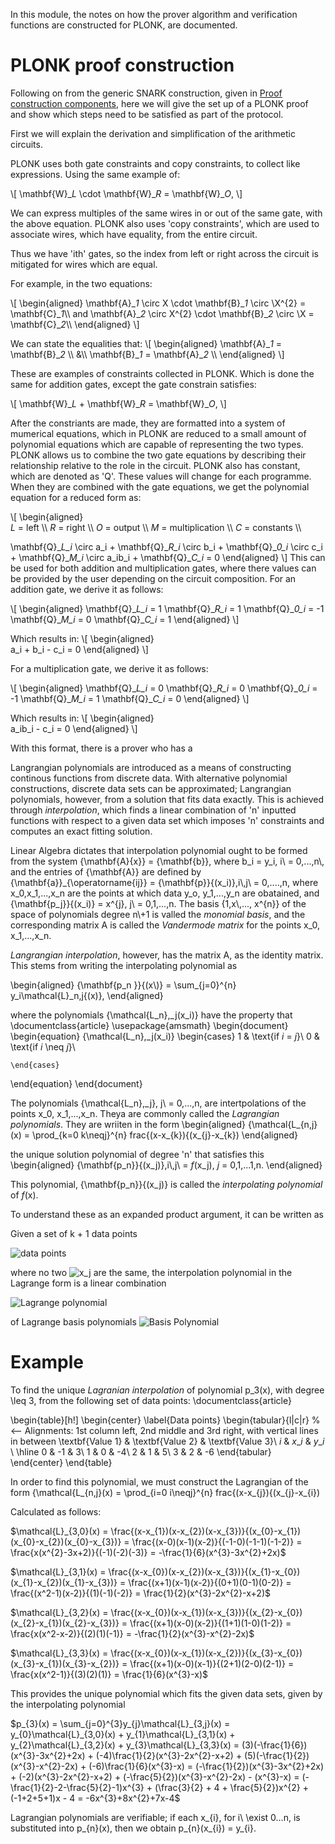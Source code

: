 In this module, the notes on how the prover 
algorithm and verification functions are constructed
for PLONK, are documented.

PLONK proof construction 
========================

Following on from the generic
SNARK construction, given in
[Proof construction components](notes-snark.md), 
here we will give the set up
of a PLONK proof and show 
which steps need to be satisfied
as part of the protocol.

First we will explain the 
derivation and simplification 
of the arithmetic circuits. 

PLONK uses both gate constraints 
and copy constraints, to collect 
like expressions. Using the same
example of:

\\[
\mathbf{W}\_*L* \cdot \mathbf{W}\_*R* = \mathbf{W}\_*O*,
\\]

We can express multiples of the 
same wires in or out of the same 
gate, with the above equation.
PLONK also uses 'copy
constraints', which are used to 
associate wires, which have 
equality, from the entire circuit.

Thus we have 'ith' gates, so the 
index from left or right across 
the circuit is mitigated for 
wires which are equal. 

For example, in the two equations:

\\[
\begin{aligned}
\mathbf{A}\_*1* \circ X \cdot \mathbf{B}\_*1* \circ \X^{2} 
= \mathbf{C}\_*1*\\\\
and 
\mathbf{A}\_*2* \circ X^{2} \cdot \mathbf{B}\_*2* \circ \X 
= \mathbf{C}\_*2*\\\\
\end{aligned}
\\]

We can state the equalities that: 
\\[
\begin{aligned} 
\mathbf{A}\_*1* = \mathbf{B}\_*2* \\\\
&\\\\
\mathbf{B}\_*1* = \mathbf{A}\_*2* \\\\
\end{aligned}
\\]

These are examples of constraints 
collected in PLONK. Which is done
the same for addition gates, except
the gate constrain satisfies:

\\[
\mathbf{W}\_*L* + \mathbf{W}\_*R* = \mathbf{W}\_*O*,
\\]

After the constriants
are made, they are formatted into a 
system of mumerical equations, 
which in PLONK are reduced to a 
small amount of polynomial 
equations which are capable of 
representing the two types.
PLONK allows us to combine the
two gate equations by describing 
their relationship relative to 
the role in the circuit.
PLONK also has constant, which
are denoted as 'Q'. These 
values will change for each 
programme. When they are 
combined with the gate 
equations, we get the 
polynomial equation for 
a reduced form as:

\\[
\begin{aligned}  
*L* = left \\\\
*R* = right \\\\
*O* = output \\\\
*M* = multiplication \\\\ 
*C* = constants \\\\

\mathbf{Q}\_*L\_i* \circ a\_i +
\mathbf{Q}\_*R\_i* \circ b\_i +
\mathbf{Q}\_*0\_i* \circ c\_i +
\mathbf{Q}\_*M\_i* \circ a\_ib\_i +
\mathbf{Q}\_*C\_i* =
0
\end{aligned}
\\]
This can be used for both
addition and multiplication
gates, where there values 
can be provided by the user 
depending on the circuit 
composition. 
For an addition gate, 
we derive it as follows:

\\[
\begin{aligned}
\mathbf{Q}\_*L\_i* = 1
\mathbf{Q}\_*R\_i* = 1
\mathbf{Q}\_*0\_i* = -1
\mathbf{Q}\_*M\_i* = 0
\mathbf{Q}\_*C\_i* = 1
\end{aligned}
\\]

Which results in:
\\[
\begin{aligned}  
a\_i +
b\_i -
c\_i =
0
\end{aligned}
\\]

For a multiplication gate, 
we derive it as follows:

\\[
\begin{aligned}
\mathbf{Q}\_*L\_i* = 0
\mathbf{Q}\_*R\_i* = 0
\mathbf{Q}\_*0\_i* = -1
\mathbf{Q}\_*M\_i* = 1
\mathbf{Q}\_*C\_i* = 0
\end{aligned}
\\]

Which results in:
\\[
\begin{aligned}  
a\_ib\_i -
c\_i =
0
\end{aligned}
\\]

With this format, there is 
a prover who has a 





Langrangian polynomials are introduced as a means of 
constructing continous functions from discrete data.
With alternative polynomial constructions, discrete 
data sets can be approximated; Langrangian polynomials, 
however, from a solution that fits data exactly. This is 
achieved through *interpolation*, which finds a linear 
combination of 'n' inputted functions with respect to a 
given data set which imposes 'n' constraints and computes 
an exact fitting solution. 

Linear Algebra dictates that interpolation polynomial ought 
to be formed from the system {\mathbf{A}\{x}} = {\mathbf{b}}, 
where b\_i = y\_i, i\\ = 0,...,n\\, and the entries of {\mathbf{A}} 
are defined by {\mathbf{a}}\_{\operatorname{ij}} = 
{\mathbf{p}}{(x\_i)},i\\,j\\ = 0,....,n, where x\_0,x\_1,...,x\_n 
are the points at which data y\_o, y\_1,...,y\_n are obatained, and 
{\mathbf{p\_j}}{(x\_i)} = x^{j}, j\\ = 0,1,...,n. The basis {1,x\\,...,
x^{n}} of the space of polynomials degree n\\+1 is valled the *monomial 
basis*, and the corresponding matrix A is called the *Vandermode
matrix* for the points x\_0, x\_1,...,x\_n. 

*Langrangian interpolation*, however, has the matrix A, as the identity 
matrix. 
This stems from writing the interpolating polynomial as

\begin{aligned}
 {\mathbf{p\_n }}{(x\\)} = \sum_{j=0}^{n} y\_i\mathcal{L}\_n,j{(x)},
 \end{aligned}

where the polynomials {\mathcal{L\_n},\_j(x\_i)} have the property 
that 
\documentclass{article}
\usepackage{amsmath}
\begin{document}
\begin{equation}
  {\mathcal{L\_n},\_j(x\_i)}
    \begin{cases}
      1 & \text{if $i$ = $j$}\\
      0 & \text{if $i$ \neq $j$}\\

    \end{cases}       
\end{equation}
\end{document}
 
 The polynomials {\mathcal{L\_n},\_j}, j\\ = 0,...,n, are intertpolations
 of the points x\_0, x\_1,...,x\_n. Theya are commonly called the 
*Lagrangian polynomials*.
They are wriiten in the form 
\begin{aligned}
 {\mathcal{L_{n,j}(x) = \prod_{k=0 k\neqj}^{n} frac{(x-x_{k}){(x_{j}-x_{k})
 \end{aligned}

 the unique solution polynomial of degree 'n' that satisfies this 
\begin{aligned}
 {\mathbf{p\_n}}{(x\_j)},i\\,j\\ = $f$(x\_j), $j$ = 0,1,...1,n.
 \end{aligned}

 This polynomial, {\mathbf{p\_n}}{(x\_j)} is called the *interpolating
 polynomial* of $f$(x). 

 To understand these as an expanded product argument, it can be written as

 Given a set of k + 1 data points

![data points](https://wikimedia.org/api/rest_v1/media/math/render/svg/5e4f064b4751bb32d87cc829aca1b2b2f38d4a6d)

where no two  ![x_j](https://wikimedia.org/api/rest_v1/media/math/render/svg/5db47cb3d2f9496205a17a6856c91c1d3d363ccd) are the same, 
the interpolation polynomial in the Lagrange form is a linear combination

![Lagrange polynomial](https://wikimedia.org/api/rest_v1/media/math/render/svg/d07f3378ff7718c345e5d3d4a57d3053190226a0)

of Lagrange basis polynomials
![Basis Polynomial](https://wikimedia.org/api/rest_v1/media/math/render/svg/6e2c3a2ab16a8723c0446de6a30da839198fb04b)
 
 
 Example
 ======= 
 To find the unique *Lagranian interpolation* of polynomial p\_3(x),
 with degree \leq 3, from the following set of data points:
 \documentclass{article}


\begin{table}[h!]
  \begin{center}
    \label{Data points}
    \begin{tabular}{l|c|r} % <-- Alignments: 1st column left, 2nd middle and 3rd right, with vertical lines in between
      \textbf{Value 1} & \textbf{Value 2} & \textbf{Value 3}\\
      $i$ & $x\_i$ & $y\_i$ \\
      \hline
      0 & -1 & 3\\
      1 & 0 & -4\\
      2 & 1 & 5\\
      3 & 2 & -6
    \end{tabular}
  \end{center}
\end{table}

In order to find this polynomial, we must construct the Lagrangian 
of the form
{\mathcal{L_{n,j}(x) = \prod_{i=0 i\neqj}^{n} frac{(x-x_{j}){(x_{j}-x_{i})

Calculated as follows:

$\mathcal{L}_{3,0}(x) = \frac{(x-x_{1})(x-x_{2})(x-x_{3})}{(x_{0}-x_{1})(x_{0}-x_{2})(x_{0}-x_{3})} = 
\frac{(x-0)(x-1)(x-2)}{(-1-0)(-1-1)(-1-2)} = \frac{x(x^{2}-3x+2)}{(-1)(-2)(-3)} = -\frac{1}{6}(x^{3}-3x^{2}+2x)$

$\mathcal{L}_{3,1}(x) = \frac{(x-x_{0})(x-x_{2})(x-x_{3})}{(x_{1}-x_{0})(x_{1}-x_{2})(x_{1}-x_{3})} = 
\frac{(x+1)(x-1)(x-2)}{(0+1)(0-1)(0-2)} = \frac{(x^2-1)(x-2)}{(1)(-1)(-2)} = \frac{1}{2}(x^{3}-2x^{2}-x+2)$ 

$\mathcal{L}_{3,2}(x) = \frac{(x-x_{0})(x-x_{1})(x-x_{3})}{(x_{2}-x_{0})(x_{2}-x_{1})(x_{2}-x_{3})} = 
\frac{(x+1)(x-0)(x-2)}{(1+1)(1-0)(1-2)} = \frac{x(x^2-x-2)}{(2)(1)(-1)} = -\frac{1}{2}(x^{3}-x^{2}-2x)$ 

$\mathcal{L}_{3,3}(x) = \frac{(x-x_{0})(x-x_{1})(x-x_{2})}{(x_{3}-x_{0})(x_{3}-x_{1})(x_{3}-x_{2})} = 
\frac{(x+1)(x-0)(x-1)}{(2+1)(2-0)(2-1)} = \frac{x(x^2-1)}{(3)(2)(1)} = \frac{1}{6}(x^{3}-x)$ 


This provides the unique polynomial which fits the given data sets, 
given by the interpolating polynomial

$p_{3}(x) = \sum_{j=0}^{3}y_{j}\mathcal{L}_{3,j}(x) = y_{0}\mathcal{L}_{3,0}(x) + y_{1}\mathcal{L}_{3,1}(x) + y_{2}\mathcal{L}_{3,2}(x) + y_{3}\mathcal{L}_{3,3}(x) = 
(3)(-\frac{1}{6})(x^{3}-3x^{2}+2x) + (-4)\frac{1}{2}(x^{3}-2x^{2}-x+2) + (5)(-\frac{1}{2})(x^{3}-x^{2}-2x) + (-6)\frac{1}{6}(x^{3}-x) = 
(-\frac{1}{2})(x^{3}-3x^{2}+2x) + (-2)(x^{3}-2x^{2}-x+2) + (-\frac{5}{2})(x^{3}-x^{2}-2x) - (x^{3}-x) = 
(-\frac{1}{2}-2-\frac{5}{2}-1)x^{3} + (\frac{3}{2} + 4 + \frac{5}{2})x^{2} + (-1+2+5+1)x - 4 = 
-6x^{3}+8x^{2}+7x-4$

Lagrangian polynomials are verifiable; if each x_{i}, for i\\ \exist
0...n, is substituted into p_{n}(x), then we obtain p_{n}(x_{i}) = 
y_{i}.